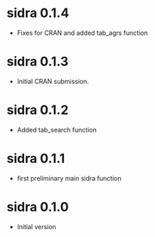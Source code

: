 # sidra 0.1.4

* Fixes for CRAN and added tab_agrs function

# sidra 0.1.3

* Initial CRAN submission.

# sidra 0.1.2

* Added tab_search function

# sidra 0.1.1

* first preliminary main sidra function

# sidra 0.1.0

* Initial version
